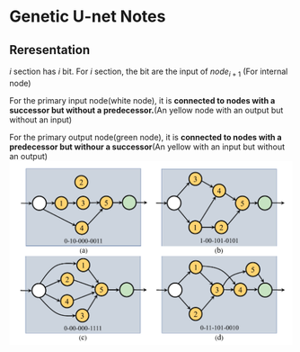 Genetic U-net Notes
===
Reresentation
---
$i$ section has $i$ bit. For $i$ section, the bit are the input of $node_{i+1}$ (For internal node)

For the primary input node(white node), it is **connected to nodes with a successor but without a predecessor.**(An yellow node with an output but without an input)

For the primary output node(green node), it is **connected to nodes with a predecessor but withour a successor**(An yellow with an input but without an output)
![alt text](image.png)
